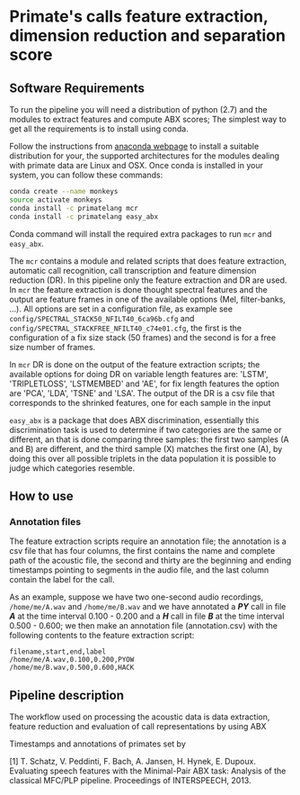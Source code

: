 # Primate's calls feature extraction, dimension reduction and separation score


## Software Requirements 

To run the pipeline you will need a distribution of python (2.7) and the 
modules to extract features and compute ABX scores; The simplest 
way to get all the requirements is to install using conda.

Follow the instructions from [anaconda webpage](https://www.anaconda.com/download/)
to install a suitable distribution for your, the supported architectures for the 
modules dealing with primate data are Linux and OSX. Once conda is installed in your
system, you can follow these commands:

```bash
conda create --name monkeys
source activate monkeys
conda install -c primatelang mcr
conda install -c primatelang easy_abx
```

Conda command will install the required extra packages to run `mcr` and `easy_abx`.

The `mcr` contains a module and related scripts that does feature extraction, automatic call 
recognition, call transcription and feature dimension reduction (DR). In this pipeline only the
feature extraction and DR are used. In `mcr` the feature extraction is done
thought spectral features and the output are feature frames in one of the available
options (Mel, filter-banks, ...). All options are set in a configuration file, as example
see `config/SPECTRAL_STACK50_NFILT40_6ca96b.cfg` and 
`config/SPECTRAL_STACKFREE_NFILT40_c74e01.cfg`, the first is the configuration of 
a fix size stack (50 frames) and the second is for a free size number of frames.

In `mcr` DR is done on the output of the feature extraction scripts; 
the available options for doing DR on variable length features are: 'LSTM',
'TRIPLETLOSS', 'LSTMEMBED' and 'AE', for fix length features the option are 
'PCA', 'LDA', 'TSNE' and 'LSA'. The output of the DR is a csv file that corresponds
to the shrinked features, one for each sample in the input  

`easy_abx` is a package that does ABX discrimination, essentially this discrimination task is
used to determine if two categories are the same or different, an that is done comparing 
three samples: the first two samples (A and B) are different, and the third 
sample (X) matches the first one (A), by doing this over all possible triplets in the 
data population it is possible to judge which categories resemble.   


## How to use


###  Annotation files

The feature extraction scripts require an annotation file; the annotation is a csv file that 
has four columns, the first contains the name and complete path of the acoustic file, the second
and thirty are the beginning and ending timestamps pointing to segments in the audio file, and
the last column contain the label for the call. 

As an example, suppose we have two one-second audio recordings, `/home/me/A.wav` and 
`/home/me/B.wav` and we have annotated a ***PY*** call in file ***A*** at the time 
interval 0.100 - 0.200 and a ***H*** call in file ***B*** at the time interval 
0.500 - 0.600; we then make an annotation file (annotation.csv) with the 
following contents to the feature extraction script:

```csv
filename,start,end,label
/home/me/A.wav,0.100,0.200,PYOW
/home/me/B.wav,0.500,0.600,HACK
```

## Pipeline description

The workflow used on processing the acoustic data is data extraction, feature reduction
and evaluation of call representations by using ABX


Timestamps and annotations of primates set by 


[1] T. Schatz, V. Peddinti, F. Bach, A. Jansen, H. Hynek, E. Dupoux. Evaluating speech features with the Minimal-Pair ABX task: Analysis of the classical MFC/PLP pipeline. Proceedings of INTERSPEECH, 2013.



